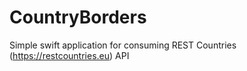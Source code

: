# CountryBorders
Simple swift application for consuming REST Countries (https://restcountries.eu) API 
